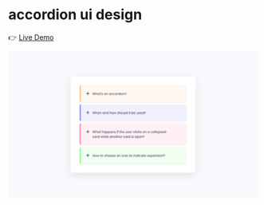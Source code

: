# accordion ui design

👉 [Live Demo](https://thanh-luan-nguyen.github.io/accordion-ui-design/)

<img src="https://github.com/thanh-luan-nguyen/thanh-luan-nguyen/blob/main/project_preview_gifs/others/Accordion%20UI.png" width=500/>

